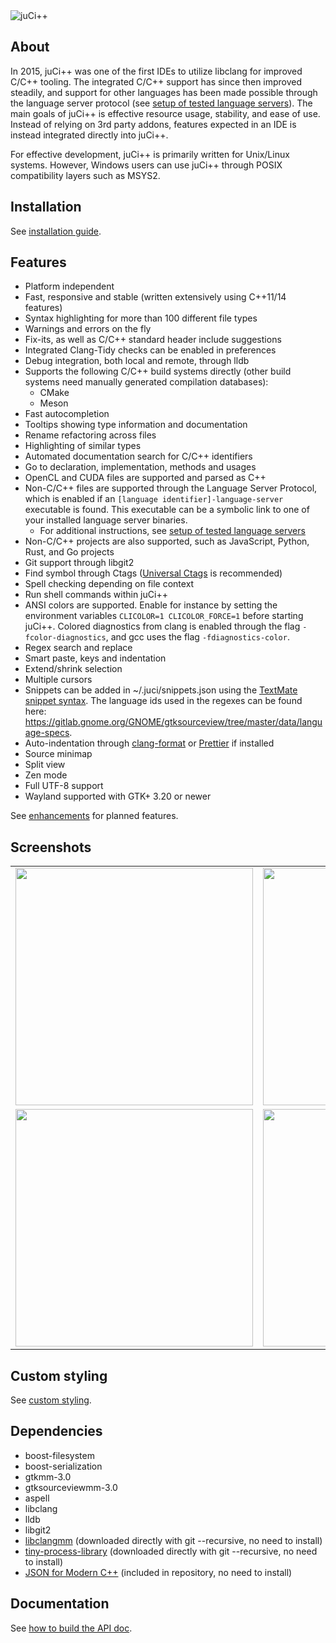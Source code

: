 <img alt="juCi++" src="share/juci.png" />

## About

In 2015, juCi++ was one of the first IDEs to utilize libclang for improved C/C++ tooling. The
integrated C/C++ support has since then improved steadily, and support for other languages has been
made possible through the language server protocol (see
[setup of tested language servers](docs/language_servers.md)). The main goals of juCi++ is effective
resource usage, stability, and ease of use. Instead of relying on 3rd party addons, features
expected in an IDE is instead integrated directly into juCi++.

For effective development, juCi++ is primarily written for Unix/Linux systems. However, Windows
users can use juCi++ through POSIX compatibility layers such as MSYS2.

## Installation

See [installation guide](docs/install.md).

## Features

- Platform independent
- Fast, responsive and stable (written extensively using C++11/14 features)
- Syntax highlighting for more than 100 different file types
- Warnings and errors on the fly
- Fix-its, as well as C/C++ standard header include suggestions
- Integrated Clang-Tidy checks can be enabled in preferences
- Debug integration, both local and remote, through lldb
- Supports the following C/C++ build systems directly (other build systems need manually generated
  compilation databases):
  - CMake
  - Meson
- Fast autocompletion
- Tooltips showing type information and documentation
- Rename refactoring across files
- Highlighting of similar types
- Automated documentation search for C/C++ identifiers
- Go to declaration, implementation, methods and usages
- OpenCL and CUDA files are supported and parsed as C++
- Non-C/C++ files are supported through the Language Server Protocol, which is enabled if an
  `[language identifier]-language-server` executable is found. This executable can be a symbolic
  link to one of your installed language server binaries.
  - For additional instructions, see [setup of tested language servers](docs/language_servers.md)
- Non-C/C++ projects are also supported, such as JavaScript, Python, Rust, and Go projects
- Git support through libgit2
- Find symbol through Ctags ([Universal Ctags](https://github.com/universal-ctags/ctags) is
  recommended)
- Spell checking depending on file context
- Run shell commands within juCi++
- ANSI colors are supported. Enable for instance by setting the environment variables
  `CLICOLOR=1 CLICOLOR_FORCE=1` before starting juCi++. Colored diagnostics from clang is enabled
  through the flag `-fcolor-diagnostics`, and gcc uses the flag `-fdiagnostics-color`.
- Regex search and replace
- Smart paste, keys and indentation
- Extend/shrink selection
- Multiple cursors
- Snippets can be added in ~/.juci/snippets.json using the
  [TextMate snippet syntax](https://macromates.com/manual/en/snippets). The language ids used in the
  regexes can be found here:
  https://gitlab.gnome.org/GNOME/gtksourceview/tree/master/data/language-specs.
- Auto-indentation through [clang-format](http://clang.llvm.org/docs/ClangFormat.html) or
  [Prettier](https://github.com/prettier/prettier) if installed
- Source minimap
- Split view
- Zen mode
- Full UTF-8 support
- Wayland supported with GTK+ 3.20 or newer

See
[enhancements](https://gitlab.com/cppit/jucipp/issues?scope=all&state=opened&label_name[]=enhancement)
for planned features.

## Screenshots

<table border="0">
<tr>
<td><img src="docs/images/screenshot1c.png" width="380"/></td>
<td><img src="docs/images/screenshot2c.png" width="380"/></td>
</tr><tr>
<td><img src="docs/images/screenshot3c.png" width="380"/></td>
<td><img src="docs/images/screenshot4b.png" width="380"/></td>
</tr>
</table>

## Custom styling

See [custom styling](docs/custom_styling.md).

## Dependencies

- boost-filesystem
- boost-serialization
- gtkmm-3.0
- gtksourceviewmm-3.0
- aspell
- libclang
- lldb
- libgit2
- [libclangmm](http://gitlab.com/cppit/libclangmm/) (downloaded directly with git --recursive, no
  need to install)
- [tiny-process-library](http://gitlab.com/eidheim/tiny-process-library/) (downloaded directly with
  git --recursive, no need to install)
- [JSON for Modern C++](https://github.com/nlohmann/json) (included in repository, no need to
  install)

## Documentation

See [how to build the API doc](docs/api.md).
